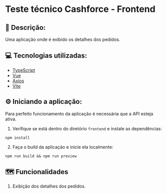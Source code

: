 # Teste técnico Cashforce - Frontend

## 📝 Descrição:
Uma aplicação onde é exibido os detalhes dos pedidos.

## 💻 Tecnologias utilizadas:
- <a href="https://www.typescriptlang.org/" target="_blank">TypeScript</a>
- <a href="https://vuejs.org/" target="_blank">Vue</a>
- <a href="https://axios-http.com/">Axios</a>
- <a href="https://vitejs.dev/" target="_blank">Vite</a>

## ⚙️ Iniciando a aplicação:
Para perfeito funcionamento da aplicação é necessária que a API esteja ativa.
1. Verifique se está dentro do diretório ```frontend``` e instale as dependências:
  ```
  npm install
  ```
2. Faça o build da aplicação e inicie ela localmente:
  ```
  npm run build && npm run preview
  ```
## 🗺️ Funcionalidades
1. Exibição dos detalhes dos pedidos.